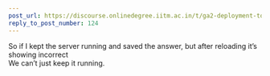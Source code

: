 ```yaml
---
post_url: https://discourse.onlinedegree.iitm.ac.in/t/ga2-deployment-tools-discussion-thread-tds-jan-2025/161120/139
reply_to_post_number: 124
---
```

So if I kept the server running and saved the answer, but after reloading it’s showing incorrect  
We can’t just keep it running.